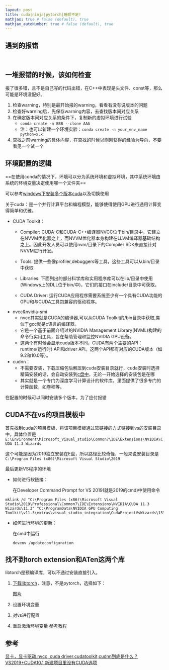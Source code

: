 ```yaml
---
layout: post
title: cuda|ninja|pytorch|睡眠不足!
mathjax: true # false (default), true
mathjax_autoNumber: true # false (default), true
---
```

## 遇到的报错

<br/>

## 一堆报错的时候，该如何检查

报了很多错，且不是自己写的代码出错，在C++中表现是头文件、const等，那么可能是环境没配好。

1. 检查warning，特别是最开始报的warning，看看有没有说版本的问题
2. 检查好warning后，先保存warning内容，去查找版本间对应关系
3. 在确定版本间对应关系的条件下，复制新的虚拟环境进行试验
   - `conda create -n BBB --clone AAA`
   - 注：也可以新建一个环境实验：`conda create -n your_env_name python=x.x`
4. 查找之前warning的具体内容，在查找的时候以刚刚获得的经验为导向，不要看见一个试一个

## 环境配置的逻辑

==在使用conda的情况下，环境可以分为系统环境和虚拟环境，其中系统环境由系统的环境变量决定使用哪一个文件夹==

可以参考[windows下安装多个版本cuda](https://blog.csdn.net/zsc201825/article/details/91149550)以及切换使用

关于cuda：是一个并行计算平台和编程模型，能够使得使用GPU进行通用计算变得简单和优雅。

- CUDA Toolkit：
  - Compiler: CUDA-C和CUDA-C++编译器NVCC位于bin/目录中。它建立在NVVM优化器之上，而NVVM优化器本身构建在LLVM编译器基础结构之上。因此开发人员可以使用nvm/目录下的Compiler SDK来直接针对NVVM进行开发。

  - Tools: 提供一些像profiler,debuggers等工具，这些工具可以从bin/目录中获取

  - Libraries: 下面列出的部分科学库和实用程序库可以在lib/目录中使用(Windows上的DLL位于bin/中)，它们的接口在include/目录中可获取。
  - CUDA Driver: 运行CUDA应用程序需要系统至少有一个具有CUDA功能的GPU和与CUDA工具包兼容的驱动程序。
- nvcc&nvidia-smi
  - nvcc其实就是CUDA的编译器,可以从CUDA Toolkit的/bin目录中获取,类似于gcc就是c语言的编译器。
  - 它是一个基于前面介绍过的NVIDIA Management Library(NVML)构建的命令行实用工具，旨在帮助管理和监控NVIDIA GPU设备。
  - 这两个有时候会显示cuda版本不同，CUDA有两个主要的API：runtime(运行时) API和driver API。这两个API都有对应的CUDA版本（如9.2和10.0等）。
- cudnn：
  - 不需要安装，下载压缩包后解压到cuda安装目录就行，cuda安装时选择精简安装的话，会自动安装到[c盘中](https://)，无论一开始选择的安装包是在哪
  - 其实就是一个专门为深度学习计算设计的软件库，里面提供了很多专门的计算函数，如卷积等。

在配置的时候可以同时安装多个版本，为了应付报错

## CUDA不在vs的项目模板中

首先找到cuda的项目模板，将该项目模板通过软链接的方式链接到vs的安装目录中，具体位置是`E:\Environment\Microsoft_Visual_studio\Common7\IDE\Extensions\NVIDIA\CUDA 11.3 Wizards`

这个可能是因为2019独立安装在E盘，所以路径比较奇怪，一般来说安装目录是`C:\Program Files (x86)\Microsoft Visual Studio\2019`

最后更新VS程序的环境

- 如何进行软链接：
  
  在Developer Command Prompt for VS 2019(就是2019的cmd)中使用命令

```
mklink /d "C:\Program Files (x86)\Microsoft Visual Studio\2019\Professional\Common7\IDE\Extensions\NVIDIA\CUDA 11.3 Wizards\11.3" "C:\ProgramData\NVIDIA GPU Computing Toolkit\v11.3\extras\visual_studio_integration\CudaProjectVsWizards\15"
```

- 如何进行环境的更新：
  
  在cmd中运行
  ```
  devenv /updateconfiguration
  ```
## 找不到torch extension和ATen这两个库

libtorch是预编译库，可以不通过安装直接引入。

1. [下载libtorch](https://pytorch.org/get-started/locally/)，注意，不是pytorch，选择如下：
   
   [图片](https://img2022.cnblogs.com/blog/1603920/202208/1603920-20220808165421957-503784113.png)
2. 设置环境变量
3. 对vs进行配置
4. 重启激活环境变量
[参考教程](https://www.cnblogs.com/yanshw/p/16562659.html)

## 参考

[显卡，显卡驱动,nvcc, cuda driver,cudatoolkit,cudnn到底是什么？](https://zhuanlan.zhihu.com/p/91334380)
[VS2019+CUDA10.1 新建项目里没有CUDA选项](https://blog.csdn.net/weixin_39591031/article/details/124462430)
